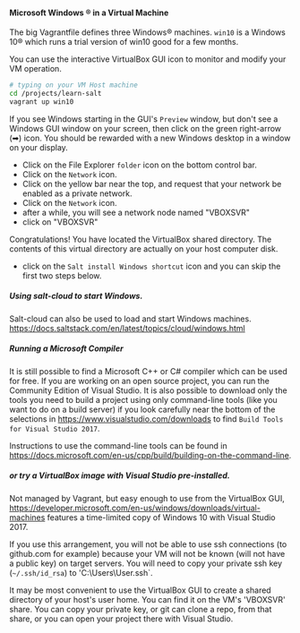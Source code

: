 #### Microsoft Windows ® in a Virtual Machine

The big Vagrantfile defines three Windows® machines.
`win10` is a Windows 10® which runs a trial version of win10
good for a few months.  

You can use the interactive VirtualBox GUI icon to monitor and modify your VM operation.

```bash
# typing on your VM Host machine
cd /projects/learn-salt
vagrant up win10
```

If you see Windows starting in the GUI's `Preview` window,
but don't see a Windows GUI window on your screen, 
then click on the green right-arrow (➡) icon. You should be
rewarded with a new Windows desktop in a window on your display.

- Click on the File Explorer `folder` icon on the bottom control bar.
- Click on the `Network` icon.
- Click on the yellow bar near the top, and request that your network be 
enabled as a private network.
- Click on the `Network` icon.
- after a while, you will see a network node named "VBOXSVR"
- click on "VBOXSVR"

Congratulations! You have located the VirtualBox shared directory.
The contents of this virtual directory are actually on your host computer disk.

- click on the `Salt install Windows shortcut` icon and you can skip the first 
two steps below.
 

##### Using salt-cloud to start Windows.

Salt-cloud can also be used to load and start Windows machines.
https://docs.saltstack.com/en/latest/topics/cloud/windows.html

##### Running a Microsoft Compiler

It is still possible to find a Microsoft C++ or C# compiler which can be used for free. 
If you are working on an open source project, you can run the Community Edition
of Visual Studio. It is also possible to download only the tools you need to build
a project using only command-line tools (like you want to do on a build server)
if you look carefully near the bottom of the selections in 
https://www.visualstudio.com/downloads
to find `Build Tools for Visual Studio 2017`. 

Instructions to use the command-line tools can be found in 
https://docs.microsoft.com/en-us/cpp/build/building-on-the-command-line.

##### or try a VirtualBox image with Visual Studio pre-installed.

Not managed by Vagrant, but easy enough to use from the VirtualBox GUI,
https://developer.microsoft.com/en-us/windows/downloads/virtual-machines 
features a time-limited copy of Windows 10 with Visual Studio 2017.

If you use this arrangement, you will not be able to use ssh connections
(to github.com for example) because your VM will not be known (will not
have a public key) on target servers. You will need to copy your
private ssh key (`~/.ssh/id_rsa`) to 'C:\Users\User\.ssh`. 

It may be most convenient to use the VirtualBox GUI to create a shared
directory of your host's user home. You can find it on the VM's 'VBOXSVR' share.
You can copy your private key, or git can clone
a repo, from that share, 
or you can open your project there with Visual Studio.
